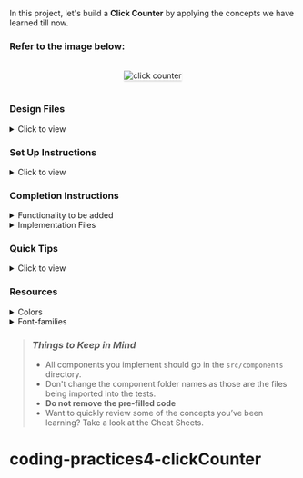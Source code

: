 In this project, let's build a **Click Counter** by applying the concepts we have learned till now.

### Refer to the image below:

<br/>
<div style="text-align: center;">
    <img src="https://assets.ccbp.in/frontend/content/react-js/click-counter-output.gif" alt="click counter" style="max-width:70%;box-shadow:0 2.8px 2.2px rgba(0, 0, 0, 0.12)">
</div>
<br/>

### Design Files

<details>
<summary>Click to view</summary>

- [Extra Small (Size < 576px) and Small (Size >= 576px)](https://assets.ccbp.in/frontend/content/react-js/click-counter-sm-output.png)
- [Medium (Size >= 768px), Large (Size >= 992px) and Extra Large (Size >= 1200px)](https://assets.ccbp.in/frontend/content/react-js/click-counter-lg-output.png)

</details>

### Set Up Instructions

<details>
<summary>Click to view</summary>

- Download dependencies by running `npm install`
- Start up the app using `npm start`
</details>

### Completion Instructions

<details>
<summary>Functionality to be added</summary>
<br/>

The app must have the following functionalities

- Initially the count of the number of clicks should be 0
- When **Click Me!** button is clicked the count of the number of clicks should be incremented by 1

</details>

<details>
<summary>Implementation Files</summary>
<br/>

Use these files to complete the implementation:

- `src/components/ClickCounter/index.js`
- `src/components/ClickCounter/index.css`
</details>

### Quick Tips

<details close>
<summary>Click to view</summary>
<br>

- You can use the below cursor CSS property for buttons to set the type of mouse cursor, to show when the mouse pointer is over an element,

  ```
    cursor: pointer;
  ```

  <br/>
   <img src="https://assets.ccbp.in/frontend/content/react-js/cursor-pointer-img.png" alt="cursor pointer" style="width:100px" />

- You can use the below outline CSS property for buttons and input elements to remove the highlighting when the elements are clicked,

  ```
    outline: none;
  ```

</details>

### Resources

<details>
<summary>Colors</summary>

<br/>

<div style="background-color: #f1f5f8 ; width: 150px; padding: 10px; color: black">Hex: #f1f5f8</div>
<div style="background-color: #2d3a35 ; width: 150px; padding: 10px; color: white">Hex: #2d3a35</div>
<div style="background-color: #c20a72 ; width: 150px; padding: 10px; color: white">Hex: #c20a72</div>
<div style="background-color: #ffffff ; width: 150px; padding: 10px; color: black">Hex: #ffffff</div>
<div style="background-color: #007bff ; width: 150px; padding: 10px; color: white">Hex: #007bff</div>

</details>

<details>
<summary>Font-families</summary>

- Roboto

</details>

> ### _Things to Keep in Mind_
>
> - All components you implement should go in the `src/components` directory.
> - Don't change the component folder names as those are the files being imported into the tests.
> - **Do not remove the pre-filled code**
> - Want to quickly review some of the concepts you’ve been learning? Take a look at the Cheat Sheets.
# coding-practices4-clickCounter
